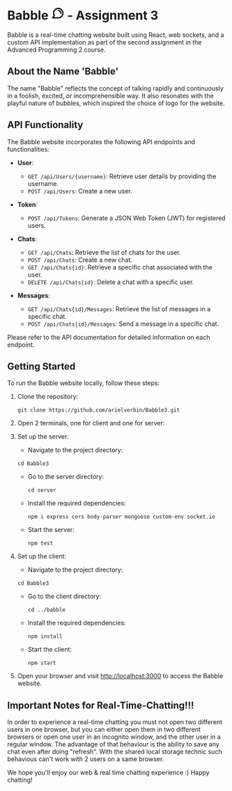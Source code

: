 # Babble <img src="./babble/src/favicon.ico" alt="Logo" width="30" height="auto"> - Assignment 3

Babble is a real-time chatting website built using React, web sockets, and a custom API implementation as part of the second assignment in the Advanced Programming 2 course.

## About the Name 'Babble'

The name "Babble" reflects the concept of talking rapidly and continuously in a foolish, excited, or incomprehensible way. It also resonates with the playful nature of bubbles, which inspired the choice of logo for the website.

## API Functionality

The Babble website incorporates the following API endpoints and functionalities:

* **User**:
  - `GET /api/Users/{username}`: Retrieve user details by providing the username.
  - `POST /api/Users`: Create a new user.

* **Token**:
  - `POST /api/Tokens`: Generate a JSON Web Token (JWT) for registered users.

* **Chats**:
  - `GET /api/Chats`: Retrieve the list of chats for the user.
  - `POST /api/Chats`: Create a new chat.
  - `GET /api/Chats{id}`: Retrieve a specific chat associated with the user.
  - `DELETE /api/Chats{id}`: Delete a chat with a specific user.

* **Messages**:
  - `GET /api/Chats{id}/Messages`: Retrieve the list of messages in a specific chat.
  - `POST /api/Chats{id}/Messages`: Send a message in a specific chat.

Please refer to the API documentation for detailed information on each endpoint.

## Getting Started

To run the Babble website locally, follow these steps:

1. Clone the repository:
   ```
   git clone https://github.com/arielverbin/Babble3.git
   ```
2. Open 2 terminals, one for client and one for server:
3. Set up the server:
   - Navigate to the project directory:
   ```
   cd Babble3
   ```
   - Go to the server directory:
     ```
     cd server
     ```
   - Install the required dependencies:
     ```
     npm i express cors body-parser mongoose custom-env socket.io
     ```
   - Start the server:
     ```
     npm test
     ```

4. Set up the client:
   - Navigate to the project directory:
   ```
   cd Babble3
   ```
   - Go to the client directory:
     ```
     cd ../babble
     ```
   - Install the required dependencies:
     ```
     npm install
     ```
   - Start the client:
     ```
     npm start
     ```

5. Open your browser and visit [http://localhost:3000](http://localhost:3000) to access the Babble website.

## Important Notes for Real-Time-Chatting!!!
In order to experience a real-time chatting you must not open two different users in one browser, but you can either open them in two different browsers or open one user in an incognito window, and the other user in a regular window. 
The advantage of that behaviour is the ability to save any chat even after doing "refresh". With the shared local storage technic such behavious can't work with 2 users on a same browser.

We hope you'll enjoy our web & real time chatting experience :)
Happy chatting!
